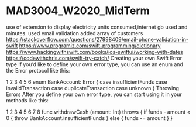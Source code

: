 # MAD3004_W2020_MidTerm
use of extension to display electricity units consumed,internet gb used and minutes.
used email validation
added array of customers
https://stackoverflow.com/questions/27998409/email-phone-validation-in-swift
https://www.programiz.com/swift-programming/dictionary
https://www.hackingwithswift.com/books/ios-swiftui/working-with-dates
https://codewithchris.com/swift-try-catch/
Creating your own Swift Error type
If you’d like to define your own error type, you can use an enum and the Error protocol like this:

1
2
3
4
5
6
enum BankAccount: Error {
    case insufficientFunds
    case invalidTransaction
    case duplicateTransaction
    case unknown
}
Throwing Errors
After you define your own error type, you can start using it in your methods like this:

1
2
3
4
5
6
7
8
func withdrawCash (amount: Int) throws {
    if funds - amount < 0
    {
        throw BankAccount.insufficientFunds
    }
    else
    {
        funds -= amount
    }
}
